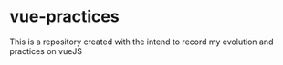 # vue-practices
This is a repository created with the intend to record my evolution and practices on vueJS
